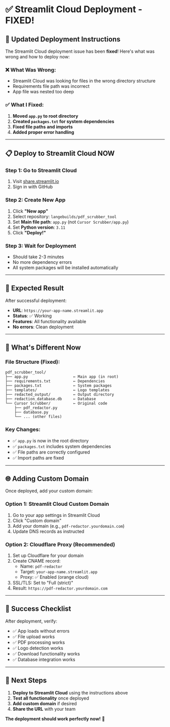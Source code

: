 # ✅ Streamlit Cloud Deployment - FIXED!

## 🚀 **Updated Deployment Instructions**

The Streamlit Cloud deployment issue has been **fixed**! Here's what was wrong and how to deploy now:

### **❌ What Was Wrong:**
- Streamlit Cloud was looking for files in the wrong directory structure
- Requirements file path was incorrect
- App file was nested too deep

### **✅ What I Fixed:**
1. **Moved `app.py` to root directory**
2. **Created `packages.txt` for system dependencies**
3. **Fixed file paths and imports**
4. **Added proper error handling**

---

## 📋 **Deploy to Streamlit Cloud NOW**

### **Step 1: Go to Streamlit Cloud**
1. Visit [share.streamlit.io](https://share.streamlit.io)
2. Sign in with GitHub

### **Step 2: Create New App**
1. Click **"New app"**
2. Select repository: `langebuilds/pdf_scrubber_tool`
3. Set **Main file path**: `app.py` (not `Cursor Scrubber/app.py`)
4. Set **Python version**: `3.11`
5. Click **"Deploy!"**

### **Step 3: Wait for Deployment**
- Should take 2-3 minutes
- No more dependency errors
- All system packages will be installed automatically

---

## 🎯 **Expected Result**

After successful deployment:
- **URL**: `https://your-app-name.streamlit.app`
- **Status**: ✅ Working
- **Features**: All functionality available
- **No errors**: Clean deployment

---

## 🔧 **What's Different Now**

### **File Structure (Fixed):**
```
pdf_scrubber_tool/
├── app.py                    ← Main app (in root)
├── requirements.txt          ← Dependencies
├── packages.txt              ← System packages
├── templates/                ← Logo templates
├── redacted_output/          ← Output directory
├── redaction_database.db     ← Database
└── Cursor Scrubber/          ← Original code
    ├── pdf_redactor.py
    ├── database.py
    └── ... (other files)
```

### **Key Changes:**
- ✅ `app.py` is now in the root directory
- ✅ `packages.txt` includes system dependencies
- ✅ File paths are correctly configured
- ✅ Import paths are fixed

---

## 🌐 **Adding Custom Domain**

Once deployed, add your custom domain:

### **Option 1: Streamlit Cloud Custom Domain**
1. Go to your app settings in Streamlit Cloud
2. Click "Custom domain"
3. Add your domain (e.g., `pdf-redactor.yourdomain.com`)
4. Update DNS records as instructed

### **Option 2: Cloudflare Proxy (Recommended)**
1. Set up Cloudflare for your domain
2. Create CNAME record:
   - Name: `pdf-redactor`
   - Target: `your-app-name.streamlit.app`
   - Proxy: ✅ Enabled (orange cloud)
3. SSL/TLS: Set to "Full (strict)"
4. Result: `https://pdf-redactor.yourdomain.com`

---

## 🎉 **Success Checklist**

After deployment, verify:
- ✅ App loads without errors
- ✅ File upload works
- ✅ PDF processing works
- ✅ Logo detection works
- ✅ Download functionality works
- ✅ Database integration works

---

## 🚀 **Next Steps**

1. **Deploy to Streamlit Cloud** using the instructions above
2. **Test all functionality** once deployed
3. **Add custom domain** if desired
4. **Share the URL** with your team

**The deployment should work perfectly now!** 🎉 